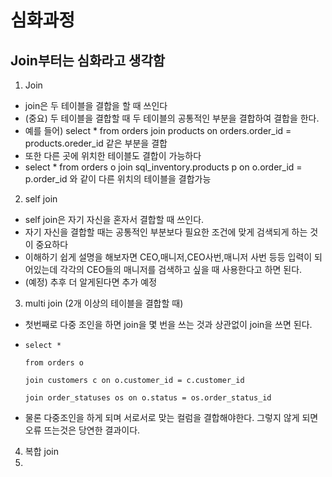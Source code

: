 # 심화과정

## Join부터는 심화라고 생각함

1. Join
  
  - join은 두 테이블을 결합을 할 때 쓰인다
  - (중요) 두 테이블을 결합할 때 두 테이블의 공통적인 부분을 결합하여 결합을 한다.
  - 예를 들어) select * from orders join products on orders.order_id = products.oreder_id 같은 부분을 결합
  - 또한 다른 곳에 위치한 테이블도 결합이 가능하다
  - select * from orders o join sql_inventory.products p on o.order_id = p.order_id 와 같이 다른 위치의 테이블을 결합가능


2. self join
  
  - self join은 자기 자신을 혼자서 결합할 때 쓰인다.
  - 자기 자신을 결합할 때는 공통적인 부분보다 필요한 조건에 맞게 검색되게 하는 것이 중요하다
  - 이해하기 쉽게 설명을 해보자면 CEO,매니저,CEO사번,매니저 사번 등등 입력이 되어있는데 각각의 CEO들의 매니저를 검색하고 싶을 때 사용한다고 하면 된다.
  - (예정) 추후 더 알게된다면 추가 예정

3. multi join (2개 이상의 테이블을 결합할 때)
  
  - 첫번째로 다중 조인을 하면 join을 몇 번을 쓰는 것과 상관없이 join을 쓰면 된다.
  -  
        select *
  
        from orders o 
       
        join customers c on o.customer_id = c.customer_id
        
        join order_statuses os on o.status = os.order_status_id
  
  - 물론 다중조인을 하게 되며 서로서로 맞는 컬럼을 결합해야한다. 그렇지 않게 되면 오류 뜨는것은 당연한 결과이다.
 
4. 복합 join
5. 
